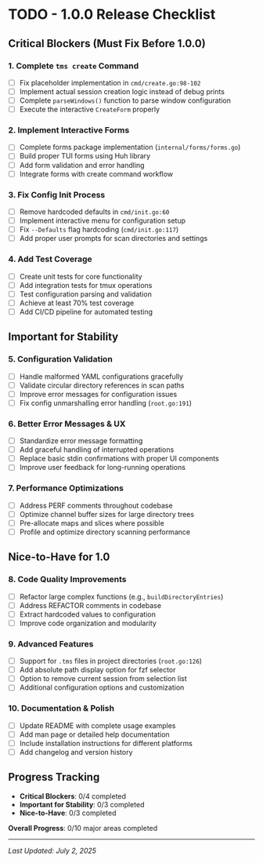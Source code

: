 # TODO - 1.0.0 Release Checklist

## Critical Blockers (Must Fix Before 1.0.0)

### 1. Complete `tms create` Command

- [ ] Fix placeholder implementation in `cmd/create.go:98-102`
- [ ] Implement actual session creation logic instead of debug prints
- [ ] Complete `parseWindows()` function to parse window configuration
- [ ] Execute the interactive `CreateForm` properly

### 2. Implement Interactive Forms

- [ ] Complete forms package implementation (`internal/forms/forms.go`)
- [ ] Build proper TUI forms using Huh library
- [ ] Add form validation and error handling
- [ ] Integrate forms with create command workflow

### 3. Fix Config Init Process

- [ ] Remove hardcoded defaults in `cmd/init.go:60`
- [ ] Implement interactive menu for configuration setup
- [ ] Fix `--Defaults` flag hardcoding (`cmd/init.go:117`)
- [ ] Add proper user prompts for scan directories and settings

### 4. Add Test Coverage

- [ ] Create unit tests for core functionality
- [ ] Add integration tests for tmux operations
- [ ] Test configuration parsing and validation
- [ ] Achieve at least 70% test coverage
- [ ] Add CI/CD pipeline for automated testing

## Important for Stability

### 5. Configuration Validation

- [ ] Handle malformed YAML configurations gracefully
- [ ] Validate circular directory references in scan paths
- [ ] Improve error messages for configuration issues
- [ ] Fix config unmarshalling error handling (`root.go:191`)

### 6. Better Error Messages & UX

- [ ] Standardize error message formatting
- [ ] Add graceful handling of interrupted operations
- [ ] Replace basic stdin confirmations with proper UI components
- [ ] Improve user feedback for long-running operations

### 7. Performance Optimizations

- [ ] Address PERF comments throughout codebase
- [ ] Optimize channel buffer sizes for large directory trees
- [ ] Pre-allocate maps and slices where possible
- [ ] Profile and optimize directory scanning performance

## Nice-to-Have for 1.0

### 8. Code Quality Improvements

- [ ] Refactor large complex functions (e.g., `buildDirectoryEntries`)
- [ ] Address REFACTOR comments in codebase
- [ ] Extract hardcoded values to configuration
- [ ] Improve code organization and modularity

### 9. Advanced Features

- [ ] Support for `.tms` files in project directories (`root.go:126`)
- [ ] Add absolute path display option for fzf selector
- [ ] Option to remove current session from selection list
- [ ] Additional configuration options and customization

### 10. Documentation & Polish

- [ ] Update README with complete usage examples
- [ ] Add man page or detailed help documentation
- [ ] Include installation instructions for different platforms
- [ ] Add changelog and version history

## Progress Tracking

- **Critical Blockers**: 0/4 completed
- **Important for Stability**: 0/3 completed
- **Nice-to-Have**: 0/3 completed

**Overall Progress**: 0/10 major areas completed

---

_Last Updated: July 2, 2025_

